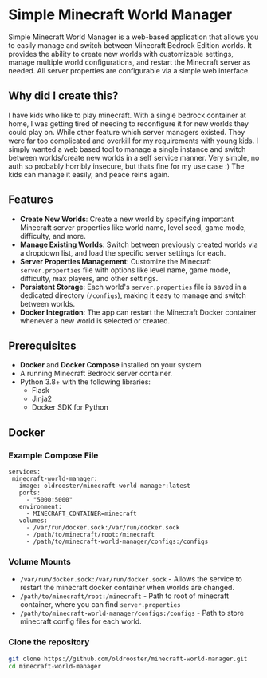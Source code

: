 # Simple Minecraft World Manager

Simple Minecraft World Manager is a web-based application that allows you to easily manage and switch between Minecraft Bedrock Edition worlds. It provides the ability to create new worlds with customizable settings, manage multiple world configurations, and restart the Minecraft server as needed. All server properties are configurable via a simple web interface.

## Why did I create this?

I have kids who like to play minecraft. With a single bedrock container at home, I was getting tired of needing to reconfigure it for new worlds they could play on. While other feature which server managers existed. They were far too complicated and overkill for my requirements with young kids. I simply wanted a web based tool to manage a single instance and switch between worlds/create new worlds in a self service manner. Very simple, no auth so probably horribly insecure, but thats fine for my use case :) The kids can manage it easily, and peace reins again.

## Features

- **Create New Worlds**: Create a new world by specifying important Minecraft server properties like world name, level seed, game mode, difficulty, and more.
- **Manage Existing Worlds**: Switch between previously created worlds via a dropdown list, and load the specific server settings for each.
- **Server Properties Management**: Customize the Minecraft `server.properties` file with options like level name, game mode, difficulty, max players, and other settings.
- **Persistent Storage**: Each world's `server.properties` file is saved in a dedicated directory (`/configs`), making it easy to manage and switch between worlds.
- **Docker Integration**: The app can restart the Minecraft Docker container whenever a new world is selected or created.

## Prerequisites

- **Docker** and **Docker Compose** installed on your system
- A running Minecraft Bedrock server container.
- Python 3.8+ with the following libraries:
  - Flask
  - Jinja2
  - Docker SDK for Python

## Docker

### Example Compose File
```
services:
 minecraft-world-manager:
   image: oldrooster/minecraft-world-manager:latest
   ports:
     - "5000:5000"
   environment:
     - MINECRAFT_CONTAINER=minecraft       
   volumes:
     - /var/run/docker.sock:/var/run/docker.sock
     - /path/to/minecraft/root:/minecraft
     - /path/to/minecraft-world-manager/configs:/configs
```

### Volume Mounts
* `/var/run/docker.sock:/var/run/docker.sock` - Allows the service to restart the minecraft docker container when worlds are changed.
* `/path/to/minecraft/root:/minecraft` - Path to root of minecraft container, where you can find `server.properties`
* `/path/to/minecraft-world-manager/configs:/configs` - Path to store minecraft config files for each world.

### Clone the repository

```bash
git clone https://github.com/oldrooster/minecraft-world-manager.git
cd minecraft-world-manager

